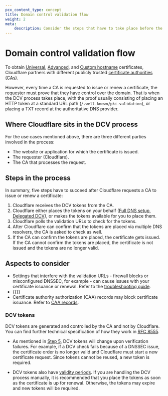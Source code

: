 ```yaml
---
pcx_content_type: concept
title: Domain control validation flow
weight: 2
meta:
    description: Consider the steps that have to take place before the DCV process is completed and certificate authorities can issue SSL/TLS certificates.
---
```


# Domain control validation flow

To obtain [Universal](/ssl/edge-certificates/universal-ssl/), [Advanced](/ssl/edge-certificates/advanced-certificate-manager/), and [Custom hostname](/cloudflare-for-platforms/cloudflare-for-saas/security/certificate-management/) certificates, Cloudflare partners with different publicly trusted [certificate authorities (CAs)](/ssl/reference/certificate-authorities/).

However, every time a CA is requested to issue or renew a certificate, the requester must prove that they have control over the domain. That is when the DCV process takes place, with the proof usually consisting of placing an HTTP token at a standard URL path (`/.well-known/pki-validation`), or placing a TXT record at the authoritative DNS provider.

## Where Cloudflare sits in the DCV process

For the use cases mentioned above, there are three different parties involved in the process:

* The website or application for which the certificate is issued.
* The requester (Cloudflare).
* The CA that processes the request.

## Steps in the process

In summary, five steps have to succeed after Cloudflare requests a CA to issue or renew a certificate:

1. Cloudflare receives the DCV tokens from the CA.
2. Cloudflare either places the tokens on your behalf ([Full DNS setup](/dns/zone-setups/full-setup/), [Delegated DCV](/ssl/edge-certificates/changing-dcv-method/methods/delegated-dcv/)), or makes the tokens available for you to place them.
3. Cloudflare polls the validation URLs to check for the tokens.
4. After Cloudflare can confirm that the tokens are placed via multiple DNS resolvers, the CA is asked to check as well.
5. If the CA can confirm the tokens are placed, the certificate gets issued. If the CA cannot confirm the tokens are placed, the certificate is not issued and the tokens are no longer valid.

## Aspects to consider

* Settings that interfere with the validation URLs - firewall blocks or misconfigured DNSSEC, for example - can cause issues with your certificate issuance or renewal. Refer to the [troubleshooting guide](/ssl/edge-certificates/changing-dcv-method/troubleshooting/).
* {{<render file="_dcv-path-security.md">}}
* Certificate authority authorization (CAA) records may block certificate issuance. Refer to [CAA records](/ssl/edge-certificates/caa-records/).

### DCV tokens

DCV tokens are generated and controlled by the CA and not by Cloudflare. You can find further technical specification of how they work in [RFC 8555](https://www.rfc-editor.org/rfc/rfc8555#section-7.1.5).

* As mentioned in [Step 5](#steps-in-the-process), DCV tokens will change upon verification failures. For example, if a DCV check fails because of a DNSSEC issue, the certificate order is no longer valid and Cloudflare must start a new certificate request. Since tokens cannot be reused, a new token is required.

* DCV tokens also have [validity periods](/ssl/edge-certificates/changing-dcv-method/validation-backoff-schedule/). If you are handling the DCV process manually, it is recommended that you place the tokens as soon as the certificate is up for renewal. Otherwise, the tokens may expire and new tokens will be required.